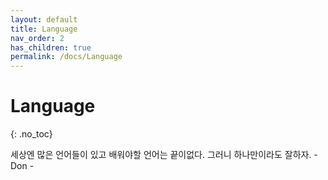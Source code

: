 ```yaml
---
layout: default
title: Language
nav_order: 2
has_children: true
permalink: /docs/Language
---
```


# Language
{: .no_toc}

세상엔 많은 언어들이 있고 배워야할 언어는 끝이없다. 그러니 하나만이라도 잘하자. - Don -